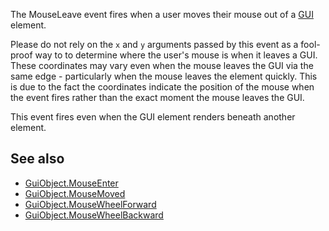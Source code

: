 The MouseLeave event fires when a user moves their mouse out of a [GUI](https://developer.roblox.com/en-us/api-reference/class/GuiObject) element.

Please do not rely on the `x` and `y` arguments passed by this event as a fool-proof way to to determine where the user's mouse is when it leaves a GUI. These coordinates may vary even when the mouse leaves the GUI via the same edge - particularly when the mouse leaves the element quickly. This is due to the fact the coordinates indicate the position of the mouse when the event fires rather than the exact moment the mouse leaves the GUI.

This event fires even when the GUI element renders beneath another element.

See also
--------

*   [GuiObject.MouseEnter](https://developer.roblox.com/en-us/api-reference/event/GuiObject/MouseEnter)
*   [GuiObject.MouseMoved](https://developer.roblox.com/en-us/api-reference/event/GuiObject/MouseMoved)
*   [GuiObject.MouseWheelForward](https://developer.roblox.com/en-us/api-reference/event/GuiObject/MouseWheelForward)
*   [GuiObject.MouseWheelBackward](https://developer.roblox.com/en-us/api-reference/event/GuiObject/MouseWheelBackward)